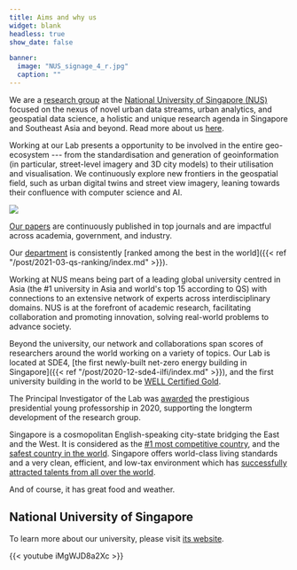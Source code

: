 ```yaml
---
title: Aims and why us
widget: blank
headless: true
show_date: false

banner:
  image: "NUS_signage_4_r.jpg"
  caption: ""
---
```


We are a [research group](/about) at the [National University of Singapore (NUS)](http://www.nus.edu.sg) focused on the nexus of novel urban data streams, urban analytics, and geospatial data science, a holistic and unique research agenda in Singapore and Southeast Asia and beyond.
Read more about us [here](/about).

Working at our Lab presents a opportunity to be involved in the entire geo-ecosystem --- from the standardisation and generation of geoinformation (in particular, street-level imagery and 3D city models) to their utilisation and visualisation.
We continuously explore new frontiers in the geospatial field, such as urban digital twins and street view imagery, leaning towards their confluence with computer science and AI. 

![](../ir-2022-06.jpg)

[Our papers](/publication/) are continuously published in top journals and are impactful across academia, government, and industry.

Our [department](https://www.sde.nus.edu.sg/arch/) is consistently [ranked among the best in the world]({{< ref "/post/2021-03-qs-ranking/index.md" >}}).

Working at NUS means being part of a leading global university centred in Asia (the #1 university in Asia and world's top 15 according to QS) with connections to an extensive network of experts across interdisciplinary domains.
NUS is at the forefront of academic research, facilitating collaboration and promoting innovation, solving real-world problems to advance society.

Beyond the university, our network and collaborations span scores of researchers around the world working on a variety of topics.
Our Lab is located at SDE4, [the first newly-built net-zero energy building in Singapore]({{< ref "/post/2020-12-sde4-ilfi/index.md" >}}), and the first university building in the world to be [WELL Certified Gold](https://www.wellcertified.com/).

The Principal Investigator of the Lab was [awarded](/post/2020/07/16/filip-biljecki-appointed-as-presidential-young-professor/) the prestigious presidential young professorship in 2020, supporting the longterm development of the research group.

Singapore is a cosmopolitan English-speaking city-state bridging the East and the West.
It is considered as the [#1 most competitive country](https://www.straitstimes.com/business/economy/singapore-economy-ranked-worlds-most-competitive), and the [safest country in the world](https://www.asiaone.com/singapore/singapore-ranked-safest-country-world-above-japan-survey). Singapore offers world-class living standards and a very clean, efficient, and low-tax environment which has [successfully attracted talents from all over the world](https://www.straitstimes.com/singapore/singapore-retains-top-spot-in-asia-pacific-index-for-talent-competitiveness).

And of course, it has great food and weather.


## National University of Singapore

To learn more about our university, please visit [its website](http://www.nus.edu.sg).

{{< youtube iMgWJD8a2Xc >}}


